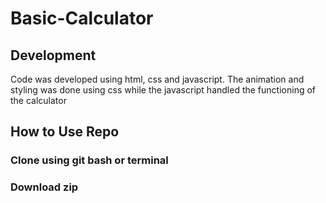 # Basic-Calculator

## Development
Code was developed using html, css and javascript. The animation and styling was done using css while the javascript handled the functioning of the calculator

## How to Use Repo
### Clone using git bash or terminal
### Download zip

